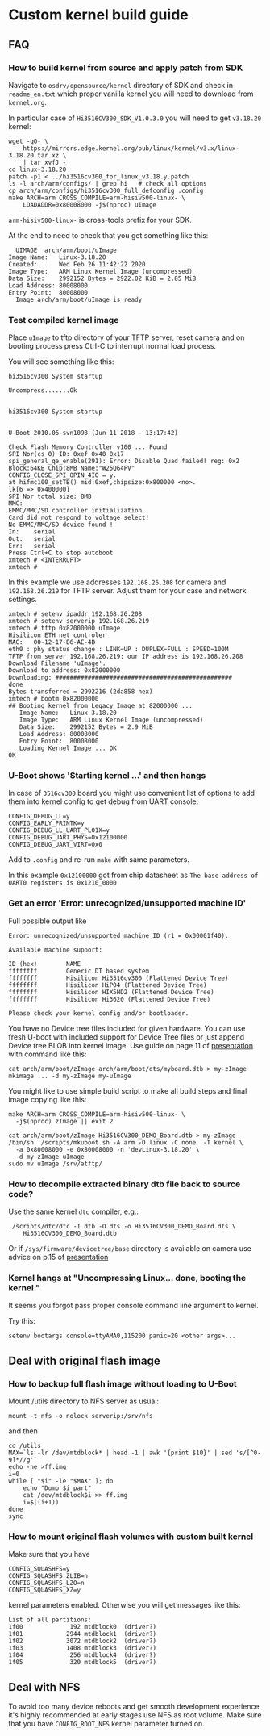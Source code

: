 # Custom kernel build guide

## FAQ

### How to build kernel from source and apply patch from SDK

Navigate to `osdrv/opensource/kernel` directory of SDK and check in
`readme_en.txt` which proper vanilla kernel you will need to download from
`kernel.org`.

In particular case of `Hi3516CV300_SDK_V1.0.3.0` you will need to get
`v3.18.20` kernel:

```
wget -qO- \
    https://mirrors.edge.kernel.org/pub/linux/kernel/v3.x/linux-3.18.20.tar.xz \
    | tar xvfJ -
cd linux-3.18.20
patch -p1 < ../hi3516cv300_for_linux_v3.18.y.patch
ls -l arch/arm/configs/ | grep hi   # check all options
cp arch/arm/configs/hi3516cv300_full_defconfig .config
make ARCH=arm CROSS_COMPILE=arm-hisiv500-linux- \
    LOADADDR=0x80008000 -j$(nproc) uImage
```

`arm-hisiv500-linux-` is cross-tools prefix for your SDK.

At the end to need to check that you get something like this:

```
  UIMAGE  arch/arm/boot/uImage
Image Name:   Linux-3.18.20
Created:      Wed Feb 26 11:42:22 2020
Image Type:   ARM Linux Kernel Image (uncompressed)
Data Size:    2992152 Bytes = 2922.02 KiB = 2.85 MiB
Load Address: 80008000
Entry Point:  80008000
  Image arch/arm/boot/uImage is ready
```

### Test compiled kernel image

Place `uImage` to tftp directory of your TFTP server, reset camera and on
booting process press Ctrl-C to interrupt normal load process.

You will see something like this:

```
hi3516cv300 System startup

Uncompress.......Ok


hi3516cv300 System startup


U-Boot 2010.06-svn1098 (Jun 11 2018 - 13:17:42)

Check Flash Memory Controller v100 ... Found
SPI Nor(cs 0) ID: 0xef 0x40 0x17
spi_general_qe_enable(291): Error: Disable Quad failed! reg: 0x2
Block:64KB Chip:8MB Name:"W25Q64FV"
CONFIG_CLOSE_SPI_8PIN_4IO = y.
at hifmc100_setTB() mid:0xef,chipsize:0x800000 <no>.
lk[6 => 0x400000]
SPI Nor total size: 8MB
MMC:   
EMMC/MMC/SD controller initialization.
Card did not respond to voltage select!
No EMMC/MMC/SD device found !
In:    serial
Out:   serial
Err:   serial
Press Ctrl+C to stop autoboot
xmtech # <INTERRUPT>
xmtech #
```

In this example we use addresses `192.168.26.208` for camera and
`192.168.26.219` for TFTP server. Adjust them for your case and network
settings.

```
xmtech # setenv ipaddr 192.168.26.208
xmtech # setenv serverip 192.168.26.219
xmtech # tftp 0x82000000 uImage
Hisilicon ETH net controler
MAC:   00-12-17-B6-AE-4B
eth0 : phy status change : LINK=UP : DUPLEX=FULL : SPEED=100M
TFTP from server 192.168.26.219; our IP address is 192.168.26.208
Download Filename 'uImage'.
Download to address: 0x82000000
Downloading: #################################################
done
Bytes transferred = 2992216 (2da858 hex)
xmtech # bootm 0x82000000
## Booting kernel from Legacy Image at 82000000 ...
   Image Name:   Linux-3.18.20
   Image Type:   ARM Linux Kernel Image (uncompressed)
   Data Size:    2992152 Bytes = 2.9 MiB
   Load Address: 80008000
   Entry Point:  80008000
   Loading Kernel Image ... OK
OK

```

### U-Boot shows 'Starting kernel ...' and then hangs

In case of `3516cv300` board you might use convenient list of options to add
them into kernel config to get debug from UART console:

```
CONFIG_DEBUG_LL=y
CONFIG_EARLY_PRINTK=y
CONFIG_DEBUG_LL_UART_PL01X=y
CONFIG_DEBUG_UART_PHYS=0x12100000
CONFIG_DEBUG_UART_VIRT=0x0
```

Add to `.config` and re-run `make` with same parameters.

In this example `0x12100000` got from chip datasheet as `The base address of
UART0 registers is 0x1210_0000`

### Get an error 'Error: unrecognized/unsupported machine ID'

Full possible output like

```
Error: unrecognized/unsupported machine ID (r1 = 0x00001f40).

Available machine support:

ID (hex)        NAME
ffffffff        Generic DT based system
ffffffff        Hisilicon Hi3516cv300 (Flattened Device Tree)
ffffffff        Hisilicon HiP04 (Flattened Device Tree)
ffffffff        Hisilicon HIX5HD2 (Flattened Device Tree)
ffffffff        Hisilicon Hi3620 (Flattened Device Tree)

Please check your kernel config and/or bootloader.
```

You have no Device tree files included for given hardware. You can use fresh
U-boot with included support for Device Tree files or just append Device tree
BLOB into kernel image. Use guide on page 11 of
[presentation](https://bootlin.com/pub/conferences/2014/elc/petazzoni-device-tree-dummies/petazzoni-device-tree-dummies.pdf)
with command like this:

```
cat arch/arm/boot/zImage arch/arm/boot/dts/myboard.dtb > my-zImage
mkimage ... -d my-zImage my-uImage
```

You might like to use simple build script to make all build steps and final
image copying like this:

```
make ARCH=arm CROSS_COMPILE=arm-hisiv500-linux- \
  -j$(nproc) zImage || exit 2

cat arch/arm/boot/zImage Hi3516CV300_DEMO_Board.dtb > my-zImage
/bin/sh ./scripts/mkuboot.sh -A arm -O linux -C none  -T kernel \
  -a 0x80008000 -e 0x80008000 -n 'devLinux-3.18.20' \
  -d my-zImage uImage
sudo mv uImage /srv/atftp/
```

### How to decompile extracted binary dtb file back to source code?

Use the same kernel `dtc` compiler, e.g.:

```
./scripts/dtc/dtc -I dtb -O dts -o Hi3516CV300_DEMO_Board.dts \
    Hi3516CV300_DEMO_Board.dtb
```

Or if `/sys/firmware/devicetree/base` directory is available on camera use
advice on p.15 of [presentation](https://bootlin.com/pub/conferences/2014/elc/petazzoni-device-tree-dummies/petazzoni-device-tree-dummies.pdf)

### Kernel hangs at "Uncompressing Linux... done, booting the kernel."

It seems you forgot pass proper console command line argument to kernel.

Try this:

```
setenv bootargs console=ttyAMA0,115200 panic=20 <other args>...
```

## Deal with original flash image

### How to backup full flash image without loading to U-Boot

Mount /utils directory to NFS server as usual:

```
mount -t nfs -o nolock serverip:/srv/nfs
```

and then

```
cd /utils
MAX=`ls -lr /dev/mtdblock* | head -1 | awk '{print $10}' | sed 's/[^0-9]*//g'`
echo -ne >ff.img
i=0
while [ "$i" -le "$MAX" ]; do
    echo "Dump $i part"
    cat /dev/mtdblock$i >> ff.img
    i=$((i+1))
done
sync
```

### How to mount original flash volumes with custom built kernel

Make sure that you have

```
CONFIG_SQUASHFS=y
CONFIG_SQUASHFS_ZLIB=n
CONFIG_SQUASHFS_LZO=n
CONFIG_SQUASHFS_XZ=y
```

kernel parameters enabled. Otherwise you will get messages like this:

```
List of all partitions:
1f00             192 mtdblock0  (driver?)
1f01            2944 mtdblock1  (driver?)
1f02            3072 mtdblock2  (driver?)
1f03            1408 mtdblock3  (driver?)
1f04             256 mtdblock4  (driver?)
1f05             320 mtdblock5  (driver?)
```

## Deal with NFS

To avoid too many device reboots and get smooth development experience it's
highly recommended at early stages use NFS as root volume. Make sure that you
have `CONFIG_ROOT_NFS` kernel parameter turned on.
